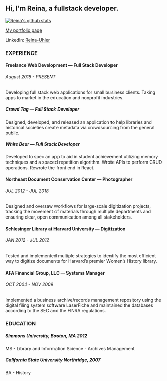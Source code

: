 ## Hi, I'm Reina, a fullstack developer.

[![Reina's github stats](https://github-readme-stats.vercel.app/api?username=Reina-git)](https://github.com/Reina-git/github-readme-stats)

[My portfolio page](http://reina-uhler.surge.sh "My portfolio page")

LinkedIn: [Reina-Uhler](https://www.linkedin.com/in/reina-uhler/)

### EXPERIENCE
#### Freelance Web Development — Full Stack Developer
###### August 2018 - PRESENT
Developing full stack web applications for small business clients. Taking apps to market in the education and nonprofit industries.

##### Crowd Tag — Full Stack Developer
Designed, developed, and released an application to help libraries and historical societies create metadata via crowdsourcing from the general public.  
##### White Bear — Full Stack Developer
Developed to spec an app to aid in student achievement utilizing memory techniques and a spaced repetition algorithm. Wrote APIs to perform CRUD operations. Rewrote the front end in React.

#### Northeast Document Conservation Center — Photographer
###### JUL 2012 - JUL 2018
Designed and oversaw workflows for large-scale digitization projects, tracking the movement of materials through multiple departments and ensuring clear, open communication among all stakeholders.
#### Schlesinger Library at Harvard University — Digitization 
###### JAN 2012 - JUL 2012
Tested and implemented multiple strategies to identify the most efficient way to digitize documents for Harvard’s premier Women’s History library.
#### AFA Financial Group, LLC — Systems Manager
###### OCT 2004 - NOV 2009
Implemented a business archive/records management repository using the digital filing system software LaserFiche and maintained the databases according to the SEC and the FINRA regulations.

### EDUCATION
##### Simmons University, Boston, MA  2012
MS - Library and Information Science - Archives Management
##### California State University Northridge, 2007
BA - History



<!--
**Reina-git/Reina-git** is a ✨ _special_ ✨ repository because its `README.md` (this file) appears on your GitHub profile.

Here are some ideas to get you started:

- 🔭 I’m currently working on ...
- 🌱 I’m currently learning ...
- 👯 I’m looking to collaborate on ...
- 🤔 I’m looking for help with ...
- 💬 Ask me about ...
- 📫 How to reach me: ...
- 😄 Pronouns: ...
- ⚡ Fun fact: ...
-->

